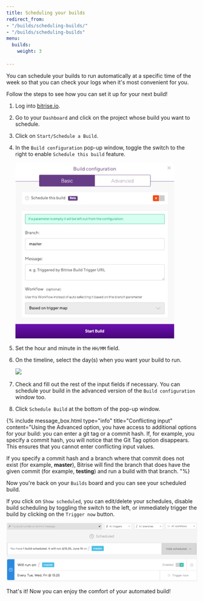 ```yaml
---
title: Scheduling your builds
redirect_from:
- "/builds/scheduling-builds/"
- "/builds/scheduling-builds"
menu:
  builds:
    weight: 3

---
```

You can schedule your builds to run automatically at a specific time of the week so that you can check your logs when it's most convenient for you.

Follow the steps to see how you can set it up for your next build!

1. Log into [bitrise.io](https://www.bitrise.io).
2. Go to your `Dashboard` and click on the project whose build you want to schedule.
3. Click on `Start/Schedule a Build`.
4. In the `Build configuration` pop-up window, toggle the switch to the right to enable `Schedule this build` feature.

   ![](/img/basic-build-config-1.jpg)
5. Set the hour and minute in the `HH/MM` field.
6. On the timeline, select the day(s) when you want your build to run.

   ![](/img/basic-build-config-scheduled.png)
7. Check and fill out the rest of the input fields if necessary. You can schedule your build in the advanced version of the `Build configuration` window too.
8. Click `Schedule Build` at the bottom of the pop-up window.

{% include message_box.html type="info" title="Conflicting input" content="Using the Advanced option, you have access to additional options for your build: you can enter a git tag or a commit hash. If, for example, you specify a commit hash, you will notice that the Git Tag option disappears. This ensures that you cannot enter conflicting input values.

If you specify a commit hash and a branch where that commit does not exist (for example, **master**), Bitrise will find the branch that does have the given commit (for example, **testing**) and run a build with that branch. "%}

Now you're back on your `Builds` board and you can see your scheduled build.

If you click on `Show scheduled`, you can edit/delete your schedules, disable build scheduling by toggling the switch to the left, or immediately trigger the build by clicking on the `Trigger now` button.

![Screenshot](/img/scheduling-builds/scheduled-build.png)

That's it! Now you can enjoy the comfort of your automated build!